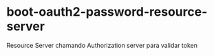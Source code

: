 # boot-oauth2-password-resource-server
Resource Server chamando Authorization server para validar token 



